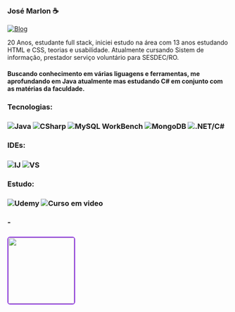 

### José Marlon ☕
[![Blog](https://img.shields.io/badge/LinkedIn-0077B5?style=for-the-badge&logo=linkedin&logoColor=white)](https://www.linkedin.com/in/jose-marlon-vieria/)

20 Anos, estudante full stack, iniciei estudo na área com 13 anos estudando HTML e CSS, teorias e usabilidade. Atualmente cursando Sistem de informação, prestador serviço voluntário para SESDEC/RO.
#### Buscando conhecimento em várias liguagens e ferramentas, me aprofundando em Java atualmente mas estudando C# em conjunto com as matérias da faculdade.
<div style="display: inline_block">
  <h3>Tecnologias: <h3/>
    <img align="center" alt="Java" src="https://img.shields.io/badge/Java-ED8B00?style=for-the-badge&logo=openjdk&logoColor=white">
    <img align="center" alt="CSharp" src="https://img.shields.io/badge/C%23-5C2D91?style=for-the-badge&logo=c-sharp&logoColor=white"> 
    <img align="center" alt="MySQL WorkBench" src="https://img.shields.io/badge/MySQL-005C84?style=for-the-badge&logo=mysql&logoColor=white">
    <img align="center" alt="MongoDB" src="https://img.shields.io/badge/MongoDB-4EA94B?style=for-the-badge&logo=mongodb&logoColor=white">
    <img align="center" alt=".NET/C#" src="https://img.shields.io/badge/.NET-5C2D91?style=for-the-badge&logo=.net&logoColor=white"><br/>

  <h3>IDEs:<h3/>
    <img align="center" alt="IJ" src="https://img.shields.io/badge/IntelliJ_IDEA-000000.svg?style=for-the-badge&logo=intellij-idea&logoColor=white">
    <img align="center" alt="VS" src="https://img.shields.io/badge/Visual_Studio_Code-0078D4?style=for-the-badge&logo=visual%20studio%20code&logoColor=white">
    
  <h3>Estudo:<h3/>
    <img align="center" alt="Udemy" src="https://img.shields.io/badge/Udemy-5C2D91?style=for-the-badge&logo=Udemy&logoColor=white">
    <img align="center" alt="Curso em video" src="https://img.shields.io/badge/Curso_Em_Video-0078D4?style=for-the-badge&logo=Curso%20em%20video&logoColor=white"> 
  <h3>-<h3/>
     <img height="150em" src="https://github-readme-stats.vercel.app/api/top-langs/?username=JMarlonKRM&layout=compact&theme=dark&langs_count=6&hide=0" style="border: 2px solid #8a2be2; border-radius: 6px;">
</div><br/>
